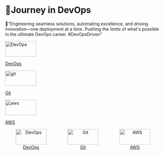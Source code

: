 🗽Journey in DevOps
=======
🚀"Engineering seamless solutions, automating excellence, and driving innovation—one deployment at a time. Pushing the limits of what's possible in the ultimate DevOps career. #DevOpsDriven"

<a href="https://github.com/abeleth/Abel.run.website-/blob/main/DevOps">
  <img src="https://github.com/user-attachments/assets/796643bc-2a54-449b-ba17-ffef71b8a2c6" alt="DevOps" width="100" height="50"> 
</a>

[DevOps](DevOps)



<a href="https://github.com/abeleth/Abel.run.website-/blob/main/git">
  <img src="https://github.com/user-attachments/assets/19155cff-6ae9-4137-99ca-e0ed502c51e3" alt="git" width="100" height="50"> 
</a>

[Git](git)


<a href="https://github.com/abeleth/Abel.run.website-/blob/main/aws">
  <img src="https://github.com/user-attachments/assets/67b9e778-314c-4210-b769-2077b2f5351f" alt="aws" width="100" height="50"> 
</a>

[AWS](aws)




<div style="display: flex; justify-content: space-around; align-items: center;">

  <div style="text-align: center;">
    <a href="https://github.com/abeleth/Abel.run.website-/blob/main/DevOps">
      <img src="https://github.com/user-attachments/assets/796643bc-2a54-449b-ba17-ffef71b8a2c6" alt="DevOps" width="100" height="50"> 
    </a>
    <br>
    <a href="https://github.com/abeleth/Abel.run.website-/blob/main/DevOps">DevOps</a>
  </div>

  <div style="text-align: center;">
    <a href="https://github.com/abeleth/Abel.run.website-/blob/main/git">
      <img src="https://github.com/user-attachments/assets/19155cff-6ae9-4137-99ca-e0ed502c51e3" alt="Git" width="100" height="50"> 
    </a>
    <br>
    <a href="https://github.com/abeleth/Abel.run.website-/blob/main/git">Git</a>
  </div>

  <div style="text-align: center;">
    <a href="https://github.com/abeleth/Abel.run.website-/blob/main/aws">
      <img src="https://github.com/user-attachments/assets/67b9e778-314c-4210-b769-2077b2f5351f" alt="AWS" width="100" height="50"> 
    </a>
    <br>
    <a href="https://github.com/abeleth/Abel.run.website-/blob/main/aws">AWS</a>
  </div>

</div>

